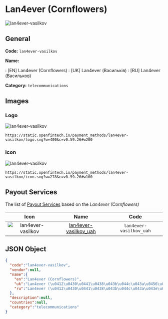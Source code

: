 
# Lan4ever (Cornflowers) 
![lan4ever-vasilkov](https://static.openfintech.io/payment_methods/lan4ever-vasilkov/logo.svg?w=400&c=v0.59.26#w200)  

## General 
**Code:** `lan4ever-vasilkov` 
 
**Name:** 
 
:	[EN] Lan4ever (Cornflowers) 
:	[UK] Lan4ever (Васильків) 
:	[RU] Lan4ever (Васильков) 
 
**Category:** `telecommunications` 
 

## Images 

### Logo 
![lan4ever-vasilkov](https://static.openfintech.io/payment_methods/lan4ever-vasilkov/logo.svg?w=400&c=v0.59.26#w200)  

```
https://static.openfintech.io/payment_methods/lan4ever-vasilkov/logo.svg?w=400&c=v0.59.26#w200
```  

### Icon 
![lan4ever-vasilkov](https://static.openfintech.io/payment_methods/lan4ever-vasilkov/icon.svg?w=278&c=v0.59.26#w100)  

```
https://static.openfintech.io/payment_methods/lan4ever-vasilkov/icon.svg?w=278&c=v0.59.26#w100
```  

## Payout Services 
 
The list of [Payout Services](/payout-services/) based on the _Lan4ever (Cornflowers)_ 

|Icon|Name|Code| 
|:---:|:---:|:---:| 
|![lan4ever-vasilkov](https://static.openfintech.io/payout_methods/lan4ever-vasilkov/icon.svg?w=278&c=v0.59.26#w40) |[lan4ever-vasilkov_uah](/payout-services/lan4ever-vasilkov_uah/)|`lan4ever-vasilkov_uah`| 
 

## JSON Object 

```json
{
  "code":"lan4ever-vasilkov",
  "vendor":null,
  "name":{
    "en":"Lan4ever (Cornflowers)",
    "uk":"Lan4ever (\u0412\u0430\u0441\u0438\u043b\u044c\u043a\u0456\u0432)",
    "ru":"Lan4ever (\u0412\u0430\u0441\u0438\u043b\u044c\u043a\u043e\u0432)"
  },
  "description":null,
  "countries":null,
  "category":"telecommunications"
}
```  
